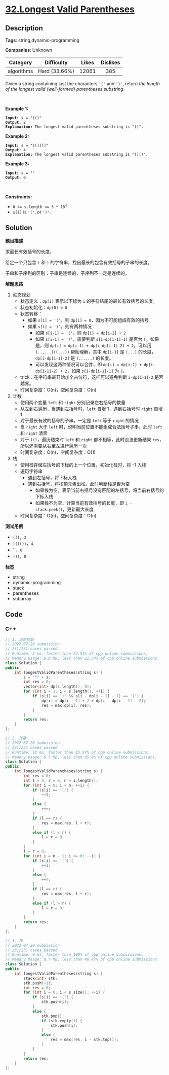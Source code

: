 # [32.Longest Valid Parentheses](https://leetcode.com/problems/longest-valid-parentheses/description/)

## Description

**Tags**: string,dynamic-programming

**Companies**: Unknown

|  Category  |  Difficulty   | Likes | Dislikes |
| :--------: | :-----------: | :---: | :------: |
| algorithms | Hard (33.66%) | 12061 |   385    |

<p>Given a string containing just the characters <code>&#39;(&#39;</code> and <code>&#39;)&#39;</code>, return <em>the length of the longest valid (well-formed) parentheses </em><span data-keyword="substring-nonempty"><em>substring</em></span>.</p>
<p>&nbsp;</p>
<p><strong class="example">Example 1:</strong></p>
<pre><code><strong>Input:</strong> s = &quot;(()&quot;
<strong>Output:</strong> 2
<strong>Explanation:</strong> The longest valid parentheses substring is &quot;()&quot;.</code></pre>
<p><strong class="example">Example 2:</strong></p>
<pre><code><strong>Input:</strong> s = &quot;)()())&quot;
<strong>Output:</strong> 4
<strong>Explanation:</strong> The longest valid parentheses substring is &quot;()()&quot;.</code></pre>
<p><strong class="example">Example 3:</strong></p>
<pre><code><strong>Input:</strong> s = &quot;&quot;
<strong>Output:</strong> 0</code></pre>
<p>&nbsp;</p>
<p><strong>Constraints:</strong></p>
<ul>
  <li><code>0 &lt;= s.length &lt;= 3 * 10<sup>4</sup></code></li>
  <li><code>s[i]</code> is <code>&#39;(&#39;</code>, or <code>&#39;)&#39;</code>.</li>
</ul>

## Solution

**题目描述**

求最长有效括号的长度。

给定一个只包含 `(` 和 `)` 的字符串，找出最长的包含有效括号的子串的长度。

子串和子序列的区别：子串是连续的，子序列不一定是连续的。

**解题思路**

1. 动态规划
   - 状态定义：`dp[i]` 表示以下标为 `i` 的字符结尾的最长有效括号的长度。
   - 状态初始化：`dp[0] = 0`
   - 状态转移：
     - 如果 `s[i] = '('`，则 `dp[i] = 0`，因为不可能组成有效的括号
     - 如果 `s[i] = ')'`，则有两种情况：
       - 如果 `s[i-1] = '('`，则 `dp[i] = dp[i-2] + 2`
       - 如果 `s[i-1] = ')'`，需要判断 `s[i-dp[i-1]-1]` 是否为 `(`，如果是，则 `dp[i] = dp[i-1] + dp[i-dp[i-1]-2] + 2`，可以用 `(..,...)((...))` 帮助理解，其中 `dp[i-1]` 是 `(...)` 的长度，`dp[i-dp[i-1]-2]` 是 `(......)` 的长度。
       - 可以发现这两种情况可以合并，即 `dp[i] = dp[i-1] + dp[i-dp[i-1]-2] + 2`，如果 `s[i-dp[i-1]-1]` 为 `(`。
   - trick：在字符串最开始加个占位符，这样可以避免判断 `i-dp[i-1]-2` 是否越界。
   - 时间复杂度：O(n)，空间复杂度：O(n)
2. 计数
   - 使用两个变量 `left` 和 `right` 分别记录左右括号的数量
   - 从左到右遍历，当遇到左括号时，`left` 自增 1，遇到右括号时 `right` 自增 1
   - 对于最长有效的括号的子串，一定是 `left` 等于 `right` 的情况
   - 当 `right` 大于 `left` 时，说明当前位置不能组成合法括号子串，此时 `left` 和 `right` 清零
   - 对于 `(()`，遍历结束时 `left` 和 `right` 都不相等，此时没法更新结果 `res`，所以还需要从右至左进行遍历一次
   - 时间复杂度：O(n)，空间复杂度：O(1)
3. 栈
   - 使用栈存储左括号的下标的上一个位置，初始化栈时，将 -1 入栈
   - 遍历字符串
     - 遇到左括号，将下标入栈
     - 遇到右括号，将栈顶元素出栈，此时判断栈是否为空
       - 如果栈为空，表示当前右括号没有匹配的左括号，将当前右括号的下标入栈
       - 如果栈不为空，计算当前有效括号的长度，即 `i - stack.peek()`，更新最大长度
   - 时间复杂度：O(n)，空间复杂度：O(n)

**测试用例**

- `(()`，`2`
- `)()())`，`4`
- ``，`0`
- `)))`，`0`

**标签**

- string
- dynamic-programming
- stack
- parentheses
- subarray

<!-- code start -->
## Code

### C++

```cpp
// 1. 动态规划
// 2022-07-28 submission
// 231/231 cases passed
// Runtime: 3 ms, faster than 72.51% of cpp online submissions.
// Memory Usage: 8.8 MB, less than 22.34% of cpp online submissions.
class Solution {
public:
    int longestValidParentheses(string s) {
        s = "^" + s;
        int res = 0;
        vector<int> dp(s.length(), 0);
        for (int i = 1; i < s.length(); ++i) {
            if (s[i] == ')' && s[i - dp[i - 1] - 1] == '(') {
                dp[i] = dp[i - 1] + 2 + dp[i - dp[i - 1] - 2];
                res = max(dp[i], res);
            }
        }
        return res;
    }
};
```

```cpp
// 2. 计数
// 2022-07-28 submission
// 231/231 cases passed
// Runtime: 12 ms, faster than 15.97% of cpp online submissions.
// Memory Usage: 6.7 MB, less than 95.8% of cpp online submissions.
class Solution {
public:
    int longestValidParentheses(string s) {
        int res = 0;
        int l = 0, r = 0, n = s.length();
        for (int i = 0; i < n; ++i) {
            if (s[i] == '(') {
                ++l;
            }
            else {
                ++r;
            }
            if (l == r) {
                res = max(res, l + r);
            }
            else if (l < r) {
                l = r = 0;
            }
        }
        l = r = 0;
        for (int i = n - 1; i >= 0; --i) {
            if (s[i] == '(') {
                ++l;
            }
            else {
                ++r;
            }
            if (l == r) {
                res = max(res, l + r);
            }
            else if (l > r) {
                l = r = 0;
            }
        }
        return res;
    }
};
```

```cpp
// 3. 栈
// 2022-07-28 submission
// 231/231 cases passed
// Runtime: 0 ms, faster than 100% of cpp online submissions.
// Memory Usage: 8.7 MB, less than 46.47% of cpp online submissions.
class Solution {
public:
    int longestValidParentheses(string s) {
        stack<int> stk;
        stk.push(-1);
        int res = 0;
        for (int i = 0; i < s.size(); ++i) {
            if (s[i] == '(') {
                stk.push(i);
            }
            else {
                stk.pop();
                if (stk.empty()) {
                    stk.push(i);
                }
                else {
                    res = max(res, i - stk.top());
                }
            }
        }
        return res;
    }
};
```

<!-- code end -->
